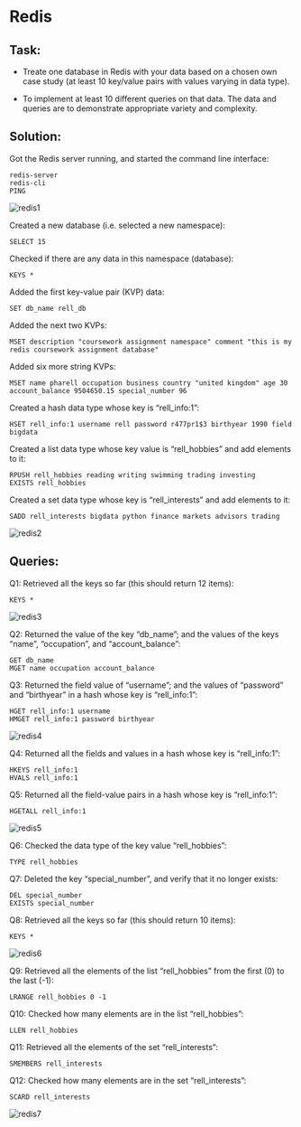 # Redis

## Task: 

* Treate one database in Redis with your data based on a chosen own case study (at least 10 key/value pairs with values varying in data type). 

* To implement at least 10 different queries on that data. The data and queries are to demonstrate appropriate variety and complexity. 

## Solution:

Got the Redis server running, and started the command line interface:
```
redis-server
redis-cli
PING
```
![redis1](https://github.com/vaxdata22/NoSQL-and-Big-Data-demonstration/blob/main/screenshots/redis/redis-pic1.png)


Created a new database (i.e. selected a new namespace):
```
SELECT 15
```

Checked if there are any data in this namespace (database):
```
KEYS *
```

Added the first key-value pair (KVP) data:
```
SET db_name rell_db
```

Added the next two KVPs: 
```
MSET description "coursework assignment namespace" comment "this is my redis coursework assignment database"
```

Added six more string KVPs: 
```
MSET name pharell occupation business country "united kingdom" age 30 account_balance 9504650.15 special_number 96
```

Created a hash data type whose key is “rell_info:1”: 
```
HSET rell_info:1 username rell password r477pr1$3 birthyear 1990 field bigdata
```

Created a list data type whose key value is “rell_hobbies” and add elements to it:
```
RPUSH rell_hobbies reading writing swimming trading investing
EXISTS rell_hobbies
```

Created a set data type whose key is “rell_interests” and add elements to it:
```
SADD rell_interests bigdata python finance markets advisors trading
```
![redis2](https://github.com/vaxdata22/NoSQL-and-Big-Data-demonstration/blob/main/screenshots/redis/redis-pic2.png)


## Queries:

Q1: Retrieved all the keys so far (this should return 12 items):
```
KEYS *
```
![redis3](https://github.com/vaxdata22/NoSQL-and-Big-Data-demonstration/blob/main/screenshots/redis/redis-pic3.png)

Q2: Returned the value of the key “db_name”; and the values of the keys “name”, “occupation”, and “account_balance”:
```
GET db_name
MGET name occupation account_balance
```

Q3: Returned the field value of “username”; and the values of “password” and “birthyear” in a hash whose key is “rell_info:1”:
```
HGET rell_info:1 username
HMGET rell_info:1 password birthyear
```
![redis4](https://github.com/vaxdata22/NoSQL-and-Big-Data-demonstration/blob/main/screenshots/redis/redis-pic4.png)

Q4: Returned all the fields and values in a hash whose key is “rell_info:1”:
```
HKEYS rell_info:1
HVALS rell_info:1
```

Q5: Returned all the field-value pairs in a hash whose key is “rell_info:1”:
```
HGETALL rell_info:1
```
![redis5](https://github.com/vaxdata22/NoSQL-and-Big-Data-demonstration/blob/main/screenshots/redis/redis-pic5.png)

Q6: Checked the data type of the key value “rell_hobbies”:
```
TYPE rell_hobbies
```

Q7: Deleted the key “special_number”, and verify that it no longer exists:
```
DEL special_number
EXISTS special_number
```

Q8: Retrieved all the keys so far (this should return 10 items):
```
KEYS *
```
![redis6](https://github.com/vaxdata22/NoSQL-and-Big-Data-demonstration/blob/main/screenshots/redis/redis-pic6.png)

Q9: Retrieved all the elements of the list “rell_hobbies” from the first (0) to the last (-1):
```
LRANGE rell_hobbies 0 -1
```

Q10: Checked how many elements are in the list “rell_hobbies”:
```
LLEN rell_hobbies
```

Q11: Retrieved all the elements of the set “rell_interests”:
```
SMEMBERS rell_interests
```

Q12: Checked how many elements are in the set “rell_interests”:
```
SCARD rell_interests
```
![redis7](https://github.com/vaxdata22/NoSQL-and-Big-Data-demonstration/blob/main/screenshots/redis/redis-pic7.png)

